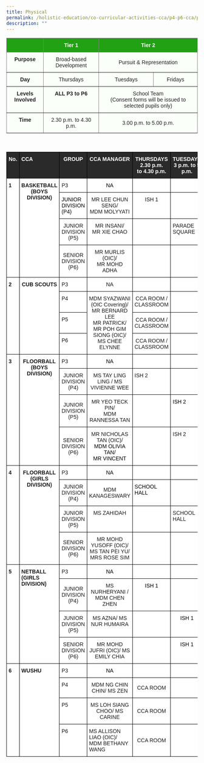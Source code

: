 ```yaml
---
title: Physical
permalink: /holistic-education/co-curricular-activities-cca/p4-p6-cca/physical/
description: ""
---
```

<style type="text/css">
.tg  {border-collapse:collapse;border-spacing:0;}
.tg td{border-color:black;border-style:solid;border-width:1px;font-family:Arial, sans-serif;font-size:14px;
  overflow:hidden;padding:10px 5px;word-break:normal;}
.tg th{border-color:black;border-style:solid;border-width:1px;font-family:Arial, sans-serif;font-size:14px;
  font-weight:normal;overflow:hidden;padding:10px 5px;word-break:normal;}
.tg .tg-j83l{background-color:#FBFFFA;border-color:inherit;color:#222;font-weight:bold;text-align:center;vertical-align:top}
.tg .tg-ug26{background-color:#FBFFFA;border-color:inherit;color:#222;text-align:center;vertical-align:middle}
.tg .tg-5s66{background-color:#22A114;border-color:inherit;color:#FBFFFA;font-weight:bold;text-align:center;vertical-align:top}
</style>
<table class="tg">
<thead>
  <tr>
    <th class="tg-5s66"></th>
    <th class="tg-5s66"><span style="color:#FBFFFA;background-color:#22A114">Tier 1</span></th>
    <th class="tg-5s66" colspan="2"><span style="color:#FBFFFA;background-color:#22A114">Tier 2</span></th>
  </tr>
</thead>
<tbody>
  <tr>
    <td class="tg-j83l">Purpose</td>
    <td class="tg-ug26"><span style="color:#222;background-color:#FBFFFA">Broad-based Development</span></td>
    <td class="tg-ug26" colspan="2"><span style="color:#222;background-color:#FBFFFA">Pursuit &amp; Representation</span></td>
  </tr>
  <tr>
    <td class="tg-j83l">Day</td>
    <td class="tg-ug26"><span style="color:#222;background-color:#FBFFFA">Thursdays</span></td>
    <td class="tg-ug26"><span style="color:#222;background-color:#FBFFFA">Tuesdays</span></td>
    <td class="tg-ug26"><span style="color:#222;background-color:#FBFFFA">Fridays</span></td>
  </tr>
  <tr>
    <td class="tg-j83l">Levels Involved</td>
    <td class="tg-j83l">ALL <span style="color:#222;background-color:#FBFFFA">P3 to P6</span></td>
    <td class="tg-ug26" colspan="2"><span style="color:#222;background-color:#FBFFFA">School Team</span><br>(Consent forms will be issued to selected pupils only)</td>
  </tr>
  <tr>
    <td class="tg-j83l">Time</td>
    <td class="tg-ug26"><span style="color:#222;background-color:#FBFFFA">2.30 p.m. to 4.30 p.m.</span></td>
    <td class="tg-ug26" colspan="2"><span style="color:#222;background-color:#FBFFFA">3.00 p.m. to 5.00 p.m.</span></td>
  </tr>
</tbody>
</table>

<br>

<style type="text/css">
.tg  {border-collapse:collapse;border-spacing:0;}
.tg td{border-color:black;border-style:solid;border-width:1px;font-family:Arial, sans-serif;font-size:14px;
  overflow:hidden;padding:10px 5px;word-break:normal;}
.tg th{border-color:black;border-style:solid;border-width:1px;font-family:Arial, sans-serif;font-size:14px;
  font-weight:normal;overflow:hidden;padding:10px 5px;word-break:normal;}
.tg .tg-3i8o{background-color:#2A2A2A;color:#FFF;font-weight:bold;text-align:left;vertical-align:top}
.tg .tg-fzue{background-color:#2A2A2A;color:#FFF;font-weight:bold;text-align:center;vertical-align:top}
.tg .tg-dgl5{background-color:#FFF;font-weight:bold;text-align:left;vertical-align:top}
.tg .tg-9hzb{background-color:#FFF;font-weight:bold;text-align:center;vertical-align:top}
.tg .tg-ktyi{background-color:#FFF;text-align:left;vertical-align:top}
.tg .tg-7yig{background-color:#FFF;text-align:center;vertical-align:top}
.tg .tg-f4yw{background-color:#FFF;text-align:center;vertical-align:middle}
</style>
<table class="tg">
<thead>
  <tr>
    <th class="tg-fzue">No.</th>
    <th class="tg-3i8o">CCA</th>
    <th class="tg-fzue">GROUP</th>
    <th class="tg-fzue">CCA MANAGER</th>
    <th class="tg-fzue">THURSDAYS<br>2.30 p.m.<br>to 4.30 p.m.</th>
    <th class="tg-fzue">TUESDAYS<br>3 p.m. to 5 p.m.</th>
    <th class="tg-fzue"><span style="color:#FFF">FRIDAYS</span><br><span style="color:#FFF">3 p.m. to 5 p.m.</span></th>
  </tr>
</thead>
<tbody>
  <tr>
    <td class="tg-dgl5" rowspan="4">1</td>
    <td class="tg-9hzb" rowspan="4">BASKETBALL<br>(BOYS DIVISION)</td>
    <td class="tg-ktyi">P3</td>
    <td class="tg-7yig"><span style="font-weight:normal;color:#000">NA</span></td>
    <td class="tg-ktyi"> </td>
    <td class="tg-ktyi"></td>
    <td class="tg-ktyi"></td>
  </tr>
  <tr>
    <td class="tg-ktyi"><span style="font-weight:normal;color:#000">JUNIOR</span><br><span style="font-weight:normal;color:#000">DIVISION</span><br><span style="font-weight:normal;color:#000">(P4)</span></td>
    <td class="tg-7yig">MR LEE CHUN SENG/<br>MDM MOLYYATI</td>
    <td class="tg-7yig">ISH 1</td>
    <td class="tg-ktyi"></td>
    <td class="tg-ktyi"></td>
  </tr>
  <tr>
    <td class="tg-f4yw">JUNIOR<br>DIVISION<br>(P5)</td>
    <td class="tg-7yig">MR INSANI/ <br>MR XIE CHAO</td>
    <td class="tg-7yig"></td>
    <td class="tg-ktyi">PARADE <br>SQUARE</td>
    <td class="tg-ktyi"></td>
  </tr>
  <tr>
    <td class="tg-f4yw">SENIOR<br>DIVISION<br>(P6)</td>
    <td class="tg-7yig">MR MURLIS (OIC)/<br>MR MOHD ADHA</td>
    <td class="tg-7yig"></td>
    <td class="tg-ktyi"></td>
    <td class="tg-ktyi">ISH 1</td>
  </tr>
  <tr>
    <td class="tg-dgl5" rowspan="4">2</td>
    <td class="tg-9hzb" rowspan="4">CUB SCOUTS</td>
    <td class="tg-ktyi">P3</td>
    <td class="tg-7yig">NA</td>
    <td class="tg-ktyi"> </td>
    <td class="tg-ktyi"> </td>
    <td class="tg-ktyi"> </td>
  </tr>
  <tr>
    <td class="tg-ktyi">P4</td>
    <td class="tg-7yig" rowspan="3">MDM SYAZWANI (OIC Covering)/<br>MR BERNARD LEE<br>MR PATRICK/<br>MR POH GIM SIONG (OIC)/<br>MS CHEE ELYNNE</td>
    <td class="tg-7yig">CCA ROOM / CLASSROOM</td>
    <td class="tg-ktyi"> </td>
    <td class="tg-ktyi"> </td>
  </tr>
  <tr>
    <td class="tg-ktyi">P5</td>
    <td class="tg-f4yw">CCA ROOM / CLASSROOM</td>
    <td class="tg-ktyi"> </td>
    <td class="tg-ktyi"> </td>
  </tr>
  <tr>
    <td class="tg-ktyi">P6</td>
    <td class="tg-f4yw">CCA ROOM / CLASSROOM<br></td>
    <td class="tg-7yig"></td>
    <td class="tg-7yig"></td>
  </tr>
  <tr>
    <td class="tg-dgl5" rowspan="4">3</td>
    <td class="tg-9hzb" rowspan="4">FLOORBALL<br>(BOYS DIVISION)<br> </td>
    <td class="tg-ktyi">P3</td>
    <td class="tg-7yig"><span style="font-weight:normal;color:#000">NA</span></td>
    <td class="tg-ktyi"> </td>
    <td class="tg-ktyi"> </td>
    <td class="tg-ktyi"></td>
  </tr>
  <tr>
    <td class="tg-f4yw">JUNIOR<br>DIVISION<br>(P4)</td>
    <td class="tg-7yig">MS TAY LING LING / MS VIVIENNE WEE</td>
    <td class="tg-ktyi">ISH 2</td>
    <td class="tg-ktyi"></td>
    <td class="tg-ktyi"> </td>
  </tr>
  <tr>
    <td class="tg-f4yw">JUNIOR<br>DIVISION<br>(P5)</td>
    <td class="tg-7yig">MR YEO TECK PIN/ <br>MDM RANNESSA TAN</td>
    <td class="tg-ktyi"></td>
    <td class="tg-ktyi"><span style="font-weight:normal;color:#000">ISH 2</span></td>
    <td class="tg-ktyi"> </td>
  </tr>
  <tr>
    <td class="tg-f4yw">SENIOR<br>DIVISION<br>(P6)</td>
    <td class="tg-7yig">MR NICHOLAS TAN (OIC)/ <br><span style="font-weight:normal;color:#000">MDM OLIVIA TAN/ </span><br><span style="font-weight:normal;color:#000">MR VINCENT</span></td>
    <td class="tg-ktyi"></td>
    <td class="tg-ktyi">ISH 2 </td>
    <td class="tg-ktyi"><span style="font-weight:normal;color:#000">ISH 2</span></td>
  </tr>
  <tr>
    <td class="tg-dgl5" rowspan="4">4</td>
    <td class="tg-9hzb" rowspan="4">FLOORBALL<br>(GIRLS DIVISION)</td>
    <td class="tg-ktyi">P3</td>
    <td class="tg-7yig"><span style="font-weight:normal;color:#000">NA</span></td>
    <td class="tg-9hzb"> </td>
    <td class="tg-ktyi"></td>
    <td class="tg-ktyi"> </td>
  </tr>
  <tr>
    <td class="tg-f4yw">JUNIOR<br>DIVISION<br>(P4)</td>
    <td class="tg-f4yw">MDM KANAGESWARY</td>
    <td class="tg-ktyi"><span style="font-weight:normal;color:#000">SCHOOL HALL</span></td>
    <td class="tg-ktyi"> </td>
    <td class="tg-ktyi"></td>
  </tr>
  <tr>
    <td class="tg-f4yw">JUNIOR<br>DIVISION<br>(P5)</td>
    <td class="tg-7yig">MS ZAHIDAH </td>
    <td class="tg-ktyi"></td>
    <td class="tg-ktyi">SCHOOL <span style="background-color:initial">HALL </span></td>
    <td class="tg-ktyi"></td>
  </tr>
  <tr>
    <td class="tg-f4yw">SENIOR<br>DIVISION<br>(P6)</td>
    <td class="tg-7yig"><span style="background-color:initial">MR MOHD YUSOFF (OIC)/ </span><br><span style="background-color:initial">MS TAN PEI YU/ </span><br><span style="background-color:initial">MRS ROSE SIM</span></td>
    <td class="tg-ktyi"></td>
    <td class="tg-ktyi"></td>
    <td class="tg-ktyi">SCHOOL HALL </td>
  </tr>
  <tr>
    <td class="tg-dgl5" rowspan="4">5</td>
    <td class="tg-dgl5" rowspan="4">NETBALL<br>(GIRLS DIVISION)</td>
    <td class="tg-ktyi">P3</td>
    <td class="tg-7yig"><span style="font-weight:normal;color:#000">NA</span><br></td>
    <td class="tg-9hzb"> </td>
    <td class="tg-9hzb"> </td>
    <td class="tg-7yig"></td>
  </tr>
  <tr>
    <td class="tg-f4yw">JUNIOR<br>DIVISION<br>(P4)</td>
    <td class="tg-7yig">MS NURHERYANI / MDM CHEN ZHEN</td>
    <td class="tg-7yig"><span style="font-weight:normal;color:#000">ISH 1</span></td>
    <td class="tg-7yig"></td>
    <td class="tg-7yig"></td>
  </tr>
  <tr>
    <td class="tg-f4yw">JUNIOR<br>DIVISION<br>(P5)</td>
    <td class="tg-7yig">MS AZNA/ MS NUR HUMAIRA</td>
    <td class="tg-7yig"></td>
    <td class="tg-7yig"><span style="font-weight:normal;color:#000">ISH 1</span></td>
    <td class="tg-7yig"></td>
  </tr>
  <tr>
    <td class="tg-f4yw">SENIOR<br>DIVISION<br>(P6)</td>
    <td class="tg-7yig"><span style="background-color:initial">MR MOHD JUFRI (OIC)/ </span>MS EMILY CHIA</td>
    <td class="tg-7yig"></td>
    <td class="tg-7yig"><span style="font-weight:normal;color:#000">ISH 1</span></td>
    <td class="tg-7yig"></td>
  </tr>
  <tr>
    <td class="tg-dgl5" rowspan="4">6</td>
    <td class="tg-dgl5" rowspan="4">WUSHU</td>
    <td class="tg-ktyi">P3</td>
    <td class="tg-7yig"><span style="font-weight:normal;color:#000">NA</span></td>
    <td class="tg-7yig"></td>
    <td class="tg-7yig"> </td>
    <td class="tg-9hzb"> </td>
  </tr>
  <tr>
    <td class="tg-ktyi">P4</td>
    <td class="tg-7yig">MDM NG CHIN CHIN/ MS ZEN</td>
    <td class="tg-f4yw">CCA ROOM</td>
    <td class="tg-7yig"></td>
    <td class="tg-9hzb"> </td>
  </tr>
  <tr>
    <td class="tg-ktyi">P5</td>
    <td class="tg-7yig">MS LOH SIANG CHOO/ MS CARINE</td>
    <td class="tg-f4yw">CCA ROOM</td>
    <td class="tg-7yig"></td>
    <td class="tg-9hzb"> </td>
  </tr>
  <tr>
    <td class="tg-ktyi">P6</td>
    <td class="tg-ktyi">MS ALLISON LIAO (OIC)/ <br>MDM BETHANY WANG</td>
    <td class="tg-f4yw">CCA ROOM</td>
    <td class="tg-7yig"></td>
    <td class="tg-9hzb"> </td>
  </tr>
</tbody>
</table>